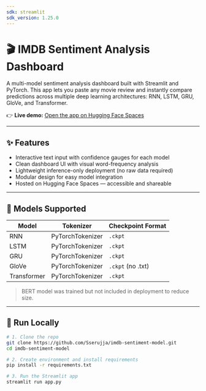 ```yaml
---
sdk: streamlit
sdk_version: 1.25.0
---
```


# 🎬 IMDB Sentiment Analysis Dashboard

A multi-model sentiment analysis dashboard built with Streamlit and PyTorch. This app lets you paste any movie review and instantly compare predictions across multiple deep learning architectures: RNN, LSTM, GRU, GloVe, and Transformer.

👉 **Live demo:** [Open the app on Hugging Face Spaces](https://huggingface.co/spaces/Sserujja/imdb-sentiment-model)

---

## ✨ Features

- Interactive text input with confidence gauges for each model
- Clean dashboard UI with visual word-frequency analysis
- Lightweight inference-only deployment (no raw data required)
- Modular design for easy model integration
- Hosted on Hugging Face Spaces — accessible and shareable

---

## 🧠 Models Supported

| Model        | Tokenizer       | Checkpoint Format |
|--------------|------------------|-------------------|
| RNN          | PyTorchTokenizer | `.ckpt`           |
| LSTM         | PyTorchTokenizer | `.ckpt`           |
| GRU          | PyTorchTokenizer | `.ckpt`           |
| GloVe        | PyTorchTokenizer | `.ckpt` (no .txt) |
| Transformer  | PyTorchTokenizer | `.ckpt`           |

> BERT model was trained but not included in deployment to reduce size.

---

## 🚀 Run Locally

```bash
# 1. Clone the repo
git clone https://github.com/Sserujja/imdb-sentiment-model.git
cd imdb-sentiment-model

# 2. Create environment and install requirements
pip install -r requirements.txt

# 3. Run the Streamlit app
streamlit run app.py
